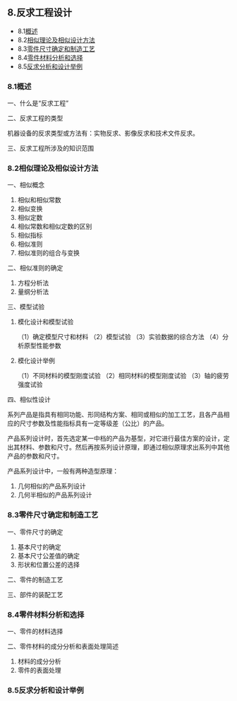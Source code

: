 ## 8.反求工程设计 ##
- 8.1[概述](#1)
- 8.2[相似理论及相似设计方法](#2)
- 8.3[零件尺寸确定和制造工艺](#3)
- 8.4[零件材料分析和选择](#4)
- 8.5[反求分析和设计举例](#5)

<a name="1"></a>
### 8.1概述 ###
一、什么是“反求工程”

二、反求工程的类型

机器设备的反求类型或方法有：实物反求、影像反求和技术文件反求。

三、反求工程所涉及的知识范围

<a name="2"></a>
### 8.2相似理论及相似设计方法 ###
一、相似概念

1. 相似和相似常数
2. 相似变换
3. 相似定数
4. 相似常数和相似定数的区别
5. 相似指标
6. 相似准则
7. 相似准则的组合与变换

二、相似准则的确定

1. 方程分析法
2. 量纲分析法

三、模型试验

1. 模化设计和模型试验

	（1）确定模型尺寸和材料
	（2）模型试验
	（3）实验数据的综合方法
	（4）分析原型性能参数

2. 模化设计举例

	（1）不同材料的模型刚度试验
	（2）相同材料的模型刚度试验
	（3）轴的疲劳强度试验

四、相似性设计

系列产品是指具有相同功能、形同结构方案、相同或相似的加工工艺，且各产品相应的尺寸参数及性能指标具有一定等级差（公比）的产品。

产品系列设计时，首先选定某一中档的产品为基型，对它进行最佳方案的设计，定出其材料、参数和尺寸。然后再按系列设计原理，即通过相似原理求出系列中其他产品的参数和尺寸。

产品系列设计中，一般有两种造型原理：

1. 几何相似的产品系列设计
2. 几何半相似的产品系列设计

<a name="3"></a>
### 8.3零件尺寸确定和制造工艺 ###
一、零件尺寸的确定

1. 基本尺寸的确定
2. 基本尺寸公差值的确定
3. 形状和位置公差的选择

二、零件的制造工艺

三、部件的装配工艺

<a name="4"></a>
### 8.4零件材料分析和选择 ###
一、零件的材料选择

二、零件材料的成分分析和表面处理简述

1. 材料的成分分析
2. 零件的表面处理

<a name="5"></a>
### 8.5反求分析和设计举例 ###
